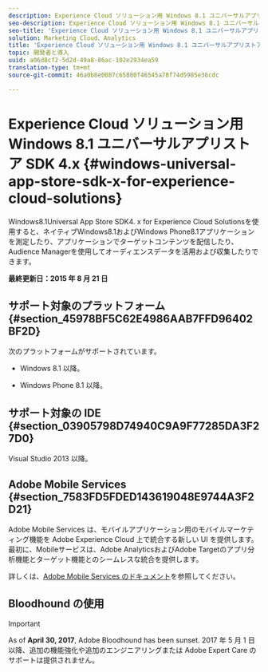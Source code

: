 ```yaml
---
description: Experience Cloud ソリューション用 Windows 8.1 ユニバーサルアプリストア SDK 4.x を使用すると、ネイティブ Windows 8.1 および Windows Phone 8.1 アプリケーションを測定し、アプリ内でターゲットを絞り込んだコンテンツを配信し、Audience Manager を通じてオーディエンスデータを活用および収集することができます。
seo-description: Experience Cloud ソリューション用 Windows 8.1 ユニバーサルアプリストア SDK 4.x を使用すると、ネイティブ Windows 8.1 および Windows Phone 8.1 アプリケーションを測定し、アプリ内でターゲットを絞り込んだコンテンツを配信し、Audience Manager を通じてオーディエンスデータを活用および収集することができます。
seo-title: 'Experience Cloud ソリューション用 Windows 8.1 ユニバーサルアプリストア SDK 4.x '
solution: Marketing Cloud、Analytics
title: 'Experience Cloud ソリューション用 Windows 8.1 ユニバーサルアプリストア SDK 4.x '
topic: 開発者と導入
uuid: a06d8cf2-5d2d-49a8-86ac-102e2934ea59
translation-type: tm+mt
source-git-commit: 46a0b8e0087c65880f46545a78f74d5985e36cdc

---
```



# Experience Cloud ソリューション用 Windows 8.1 ユニバーサルアプリストア SDK 4.x {#windows-universal-app-store-sdk-x-for-experience-cloud-solutions}

Windows8.1Universal App Store SDK4. x for Experience Cloud Solutionsを使用すると、ネイティブWindows8.1およびWindows Phone8.1アプリケーションを測定したり、アプリケーションでターゲットコンテンツを配信したり、Audience Managerを使用してオーディエンスデータを活用および収集したりできます。

**最終更新日：2015 年 8 月 21 日**

## サポート対象のプラットフォーム {#section_45978BF5C62E4986AAB7FFD96402BF2D}

次のプラットフォームがサポートされています。

* Windows 8.1 以降。

* Windows Phone 8.1 以降。

## サポート対象の IDE {#section_03905798D74940C9A9F77285DA3F27D0}

Visual Studio 2013 以降。

## Adobe Mobile Services {#section_7583FD5FDED143619048E9744A3F2D21}

Adobe Mobile Services は、モバイルアプリケーション用のモバイルマーケティング機能を Adobe Experience Cloud 上で統合する新しい UI を提供します。最初に、Mobileサービスは、Adobe AnalyticsおよびAdobe Targetのアプリ分析機能とターゲット機能とのシームレスな統合を提供します。

詳しくは、[Adobe Mobile Services のドキュメント](/help/using/home.md)を参照してください。

## Bloodhound の使用

>[!IMPORTANT]
>
>As of **April 30, 2017**, Adobe Bloodhound has been
sunset. 2017 年 5 月 1 日以降、追加の機能強化や追加のエンジニアリングまたは Adobe Expert Care のサポートは提供されません。
